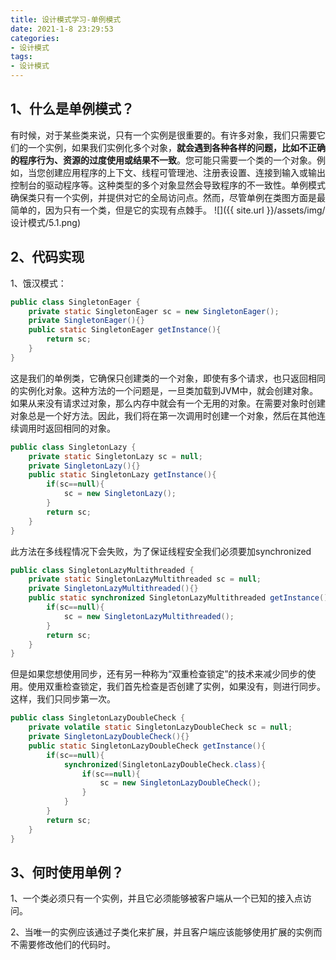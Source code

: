 ```yaml
---
title: 设计模式学习-单例模式
date: 2021-1-8 23:29:53
categories:
- 设计模式
tags:
- 设计模式
---
```


## 1、什么是单例模式？

​    有时候，对于某些类来说，只有一个实例是很重要的。有许多对象，我们只需要它们的一个实例，如果我们实例化多个对象，**就会遇到各种各样的问题，比如不正确的程序行为、资源的过度使用或结果不一致**。您可能只需要一个类的一个对象。例如，当您创建应用程序的上下文、线程可管理池、注册表设置、连接到输入或输出控制台的驱动程序等。这种类型的多个对象显然会导致程序的不一致性。单例模式确保类只有一个实例，并提供对它的全局访问点。然而，尽管单例在类图方面是最简单的，因为只有一个类，但是它的实现有点棘手。
![]({{ site.url }}/assets/img/设计模式/5.1.png)


##  2、代码实现

1、饿汉模式：

```java
public class SingletonEager {
    private static SingletonEager sc = new SingletonEager();
    private SingletonEager(){}
    public static SingletonEager getInstance(){
        return sc;
    }
}
```

   这是我们的单例类，它确保只创建类的一个对象，即使有多个请求，也只返回相同的实例化对象。这种方法的一个问题是，一旦类加载到JVM中，就会创建对象。如果从来没有请求过对象，那么内存中就会有一个无用的对象。在需要对象时创建对象总是一个好方法。因此，我们将在第一次调用时创建一个对象，然后在其他连续调用时返回相同的对象。

```java
public class SingletonLazy {
    private static SingletonLazy sc = null;
    private SingletonLazy(){}
    public static SingletonLazy getInstance(){
        if(sc==null){
            sc = new SingletonLazy();
        }
        return sc;
    }
}
```

此方法在多线程情况下会失败，为了保证线程安全我们必须要加synchronized

```java
public class SingletonLazyMultithreaded {
    private static SingletonLazyMultithreaded sc = null;
    private SingletonLazyMultithreaded(){}
    public static synchronized SingletonLazyMultithreaded getInstance(){
        if(sc==null){
            sc = new SingletonLazyMultithreaded();
        }
        return sc;
    }
}
```

   但是如果您想使用同步，还有另一种称为“双重检查锁定”的技术来减少同步的使用。使用双重检查锁定，我们首先检查是否创建了实例，如果没有，则进行同步。这样，我们只同步第一次。

```java
public class SingletonLazyDoubleCheck {
    private volatile static SingletonLazyDoubleCheck sc = null;
    private SingletonLazyDoubleCheck(){}
    public static SingletonLazyDoubleCheck getInstance(){
        if(sc==null){
            synchronized(SingletonLazyDoubleCheck.class){
                if(sc==null){
                    sc = new SingletonLazyDoubleCheck();
                }
            }
        }
        return sc;
    }
}
```



## 3、何时使用单例？

1、一个类必须只有一个实例，并且它必须能够被客户端从一个已知的接入点访问。

2、当唯一的实例应该通过子类化来扩展，并且客户端应该能够使用扩展的实例而不需要修改他们的代码时。

